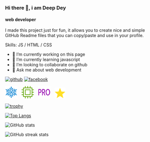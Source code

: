 
### Hi there 👋, i am Deep Dey
#### web developer

I made this project just for fun, it allows you to create nice and simple GitHub Readme files that you can copy/paste and use in your profile.

Skills:   JS / HTML / CSS

- 🔭 I’m currently working on this page 
- 🌱 I’m currently learning javascript 
- 👯 I’m looking to collaborate on github 
- 💬 Ask me about web development 


[<img src='https://cdn.jsdelivr.net/npm/simple-icons@3.0.1/icons/github.svg' alt='github' height='40'>](https://github.com/deepdey112004)  [<img src='https://cdn.jsdelivr.net/npm/simple-icons@3.0.1/icons/facebook.svg' alt='facebook' height='40'>](https://www.facebook.com/Deep)  

<a href='https://archiveprogram.github.com/'><img src='https://raw.githubusercontent.com/acervenky/animated-github-badges/master/assets/acbadge.gif' width='40' height='40'></a> <a href='https://docs.github.com/en/developers'><img src='https://raw.githubusercontent.com/acervenky/animated-github-badges/master/assets/devbadge.gif' width='40' height='40'></a> <a href='https://github.com/pricing'><img src='https://raw.githubusercontent.com/acervenky/animated-github-badges/master/assets/pro.gif' width='40' height='40'></a> <a href='https://stars.github.com/'><img src='https://raw.githubusercontent.com/acervenky/animated-github-badges/master/assets/starbadge.gif' width='35' height='35'></a> 

[![trophy](https://github-profile-trophy.vercel.app/?username=deepdey112004)](https://github.com/ryo-ma/github-profile-trophy)

[![Top Langs](https://github-readme-stats.vercel.app/api/top-langs/?username=deepdey112004)](https://github.com/anuraghazra/github-readme-stats)

![GitHub stats](https://github-readme-stats.vercel.app/api?username=deepdey112004&show_icons=true&count_private=true)  

![GitHub streak stats](https://streak-stats.demolab.com/?user=deepdey112004)  

